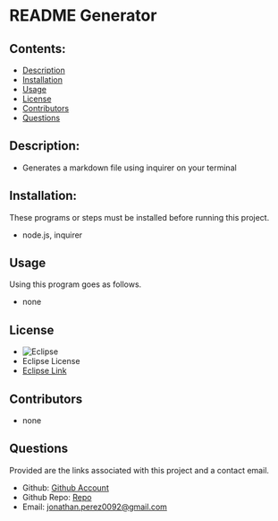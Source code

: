 
  
  # README Generator

  ## Contents:
  * [Description](#description)
  * [Installation](#installation)
  * [Usage](#usage)
  * [License](#license)
  * [Contributors](#contributors)
  * [Questions](#questions)
  

  ## Description: 
  -  Generates a markdown file using inquirer on your terminal


  ## Installation:
  These programs or steps must be installed before running this project. 
  - node.js, inquirer


  ## Usage
  Using this program goes as follows.
  - none


  ## License 
  - ![Eclipse](https://img.shields.io/badge/Eclipse-license-green)
  - Eclipse License 
  - [Eclipse Link](https://www.eclipse.org/legal/epl-2.0/)


  ## Contributors
  - none

  
  ## Questions
  Provided are the links associated with this project and a contact email.
  - Github: [Github Account](https://github.com/jon-dev092)
  - Github Repo: [Repo](https://github.com/jon-dev092/README-generator)
  - Email: jonathan.perez0092@gmail.com
